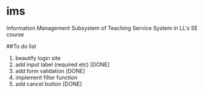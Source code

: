 # ims
Information Management Subsystem of Teaching Service System in LL's SE course

##To do list

1. beautify login site
2. add input label (required etc) [DONE]
3. add form validation [DONE]
4. implement filter function
5. add cancel button [DONE]

